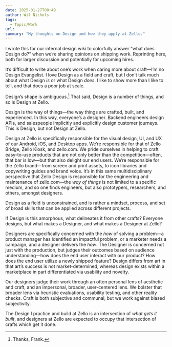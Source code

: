 ```yaml
---
date: 2025-01-27T00:49
author: Wil Nichols
tags:
  - Topic/Work
url: 
summary: "My thoughts on Design and how they apply at Zello."
---
```


I wrote this for our internal design wiki to colorfully answer “what does Design do?” when we’re sharing opinions on shipping work. Reprinting here, both for larger discussion and potentially for upcoming hires. 

It’s difficult to write about one’s work when caring more about craft—I’m no Design Evangelist. I love Design as a field and craft, but I don’t talk much about what Design _is_ or what Design _does_. I like to show more than I like to tell, and that does a poor job at scale.

Design’s shape is ambiguous.[^1] That said, Design is a number of things, and so is Design at Zello. 

Design is the way of things—the way things are crafted, built, and experienced. In this way, everyone’s a designer. Backend engineers design APIs, and salespeople implicitly and explicitly design customer journeys. This is Design, but not Design at Zello. 

Design at Zello is specifically responsible for the visual design, UI, and UX of our Android, iOS, and Desktop apps. We’re responsible for that of Zello Bridge, Zello Kiosk, and zello.com. We pride ourselves in helping to craft easy-to-use products that are not only better than the competition—often, that bar is low—but that also delight our end users. We’re responsible for the Zello brand—from screen and print assets, to icon libraries and copywriting guides and brand voice. It’s in this same multidisciplinary perspective that Zello Design is responsible for the engineering and maintenance of zello.com—the _way of things_ is not limited to a specific medium, and so one finds engineers, but also prototypers, researchers, and others, amongst designers. 

Design as a field is unconstrained, and is rather a mindset, process, and set of broad skills that can be applied across different projects. 

If Design is this amorphous, what delineates it from other crafts? Everyone designs, but what makes a Designer, and what makes a Designer at Zello?

Designers are specifically concerned with the _how_ of solving a problem—a product manager has identified an impactful problem, or a marketer needs a campaign, and a designer delivers the _how_. The Designer is concerned not just with the production, but judges their outcomes based on audience understanding—how does the end user interact with our product? How does the end user utilize a newly shipped feature? Design differs from art in that art’s success is not market-determined, whereas design exists within a marketplace in part differentiated via usability and novelty.

Our designers judge their work through an often personal lens of aesthetic and craft, and an impersonal, broader, user-centered lens. We bolster that broader lens via heuristic evaluations, usability testing, and other reality checks. Craft is both subjective and communal, but we work against biased subjectivity.

The Design I practice and build at Zello is an intersection of _what gets it built_, and designers at Zello are expected to occupy that intersection of crafts which get it done.

[^1]: Thanks, Frank.